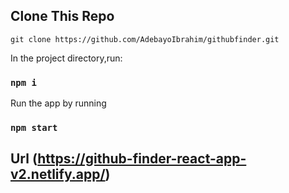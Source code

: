

## Clone This Repo
`git clone https://github.com/AdebayoIbrahim/githubfinder.git`

In the project directory,run:

### `npm i`

Run the app by running
### `npm start`

## Url (https://github-finder-react-app-v2.netlify.app/)
